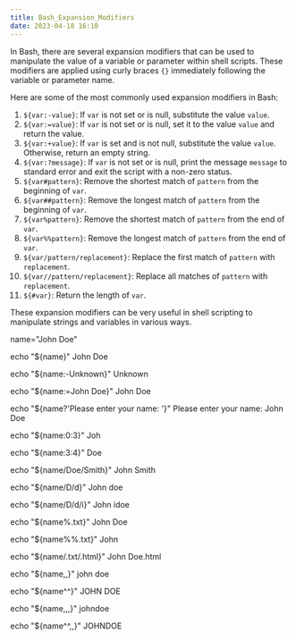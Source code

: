```yaml
---
title: Bash_Expansion_Modifiers
date: 2023-04-18 16:10
---
```

In Bash, there are several expansion modifiers that can be used to manipulate the value of a variable or parameter within shell scripts. These modifiers are applied using curly braces `{}` immediately following the variable or parameter name.

Here are some of the most commonly used expansion modifiers in Bash:

1. `${var:-value}`: If `var` is not set or is null, substitute the value `value`.
2. `${var:=value}`: If `var` is not set or is null, set it to the value `value` and return the value.
3. `${var:+value}`: If `var` is set and is not null, substitute the value `value`. Otherwise, return an empty string.
4. `${var:?message}`: If `var` is not set or is null, print the message `message` to standard error and exit the script with a non-zero status.
5. `${var#pattern}`: Remove the shortest match of `pattern` from the beginning of `var`.
6. `${var##pattern}`: Remove the longest match of `pattern` from the beginning of `var`.
7. `${var%pattern}`: Remove the shortest match of `pattern` from the end of `var`.
8. `${var%%pattern}`: Remove the longest match of `pattern` from the end of `var`.
9. `${var/pattern/replacement}`: Replace the first match of `pattern` with `replacement`.
10. `${var//pattern/replacement}`: Replace all matches of `pattern` with `replacement`.
11. `${#var}`: Return the length of `var`.

These expansion modifiers can be very useful in shell scripting to manipulate strings and variables in various ways.

name="John Doe"

echo "${name}"
John Doe

echo "${name:-Unknown}"
Unknown

echo "${name:=John Doe}"
John Doe

echo "${name?'Please enter your name: '}"
Please enter your name: John Doe

echo "${name:0:3}"
Joh

echo "${name:3:4}"
Doe

echo "${name/Doe/Smith}"
John Smith

echo "${name/D/d}"
John doe

echo "${name/D/d/i}"
John idoe

echo "${name%.txt}"
John Doe

echo "${name%%.txt}"
John

echo "${name/.txt/.html}"
John Doe.html

echo "${name,,}"
john doe

echo "${name^^}"
JOHN DOE

echo "${name,,,}"
johndoe

echo "${name^^,,}"
JOHNDOE
